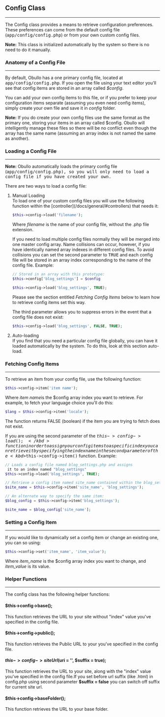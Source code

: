 ## Config Class

------

The Config class provides a means to retrieve configuration preferences. These preferences can come from the default config file (<samp>app/config/config.php</samp>) or from your own custom config files.

**Note:** This class is initialized automatically by the system so there is no need to do it manually.

### Anatomy of a Config File

------

By default, Obullo has a one primary config file, located at <samp>app/config/config.php</samp>. If you open the file using your text editor you'll see that config items are stored in an array called <var>$config</var>.

You can add your own config items to this file, or if you prefer to keep your configuration items separate (assuming you even need config items), simply create your own file and save it in <dfn>config</dfn> folder.

**Note:** If you do create your own config files use the same format as the primary one, storing your items in an array called $config. Obullo will intelligently manage these files so there will be no conflict even though the array has the same name (assuming an array index is not named the same as another).

### Loading a Config File

------

**Note:** Obullo automatically loads the primary config file (<samp>app/config/config.php<samp>), so you will only need to load a config file if you have created your own.

There are two ways to load a config file:

<ol>
<li>Manual Loading</li>
To load one of your custom config files you will use the following function within the [controller](/docs/general/#controllers) that needs it:

```php
$this->config->load('filename');
```

Where <var>filename</var> is the name of your config file, without the .php file extension.

If you need to load multiple config files normally they will be merged into one master config array. Name collisions can occur, however, if you have identically named array indexes in different config files. To avoid collisions you can set the second parameter to <kbd>TRUE</kbd> and each config file will be stored in an array index corresponding to the name of the config file. Example:

```php
// Stored in an array with this prototype:
$this->config['blog_settings'] = $config 

$this->config->load('blog_settings', TRUE);
```

Please see the section entitled <dfn>Fetching Config Items</dfn> below to learn how to retrieve config items set this way.

The third parameter allows you to suppress errors in the event that a config file does not exist:

```php
$this->config->load('blog_settings', FALSE, TRUE);
```

<li>Auto-loading</li>
If you find that you need a particular config file globally, you can have it loaded automatically by the system. To do this, look at this section auto-load.
</ol>

### Fetching Config Items

------

To retrieve an item from your config file, use the following function:

```php
$this->config->item('item name');
```

Where <var>item name</var>is the $config array index you want to retrieve. For example, to fetch your language choice you'll do this:

```php
$lang = $this->config->item('locale');
```

The function returns FALSE (boolean) if the item you are trying to fetch does not exist.

If you are using the second parameter of the <kbd>$this->config->load();</kbd> function in order to assign your config items to a specific index you can retrieve it by specifying the index name in the second parameter of the <kbd>$this->config->item()</kbd> function. Example:

```php
// Loads a config file named blog_settings.php and assigns
 it to an index named "blog_settings"
$this->config->load('blog_settings', TRUE);

// Retrieve a config item named site_name contained within the blog_settings array
$site_name = $this->config->item('site_name', 'blog_settings');

// An alternate way to specify the same item:
$blog_config = $this->config->item('blog_settings');

$site_name = $blog_config['site_name'];
```

### Setting a Config Item

------

If you would like to dynamically set a config item or change an existing one, you can so using:

```php
$this->config->set('item_name', 'item_value');
```

Where <var>item_name</var> is the $config array index you want to change, and <var>item_value</var> is its value.

### Helper Functions

------

The config class has the following helper functions:

#### $this->config->base();

This function retrieves the URL to your site without "index" value you've specified in the config file.

#### $this->config->public();

This function retrieves the Public URL to your you've specified in the config file.

#### $this->config->siteUrl($uri = '', $suffix = true);

This function retrieves the URL to your site, along with the "index" value you've specified in the config file.If you set before url suffix (like .html) in config.php using second parameter <b>$suffix = false</b> you can switch off suffix for current site url.

#### $this->config->baseFolder();

This function retrieves the URL to your base folder.